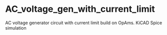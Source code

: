 # AC_voltage_gen_with_current_limit
AC voltage generator circuit with current limit build on OpAms. KiCAD Spice simulation
